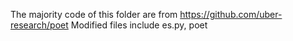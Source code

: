 The majority code of this folder are from https://github.com/uber-research/poet
Modified files include es.py, poet
